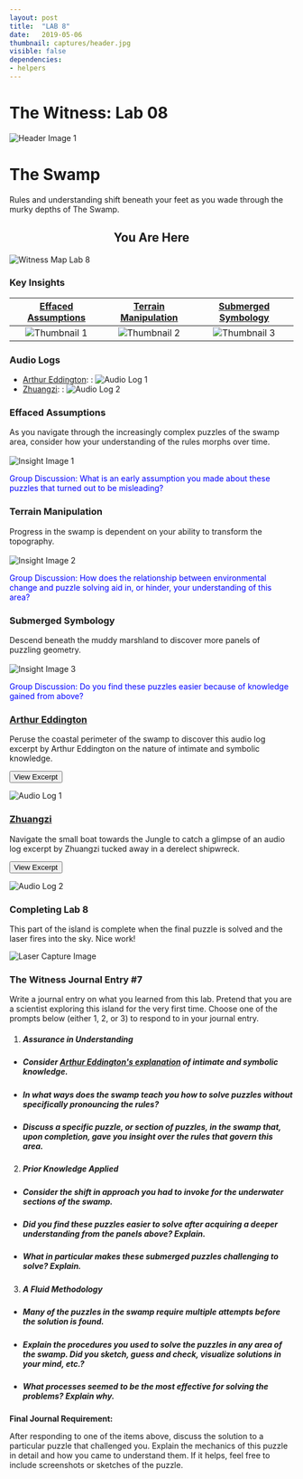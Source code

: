 ```yaml
---
layout: post
title:  "LAB 8"
date:   2019-05-06
thumbnail: captures/header.jpg
visible: false
dependencies:
- helpers
---
```


# **The Witness: Lab 08**

![Header Image 1](captures/header.jpg#header)
# The Swamp

Rules and understanding shift beneath your feet as you wade through the murky depths of The Swamp.

## <center>You Are Here</center>

![Witness Map Lab 8](captures/Witness_Map_Lab8.jpg#capture)

### Key Insights

| [Effaced Assumptions](#effaced-assumptions) | [Terrain Manipulation](#terrain-manipulation) | [Submerged Symbology](#submerged-symbology) |
|:-:|:-:|:-:|
|![Thumbnail 1](captures/insight_1.jpg#thumbnail)| ![Thumbnail 2](captures/insight_2.jpg#thumbnail)| ![Thumbnail 3](captures/insight_3.jpg#thumbnail)|

### Audio Logs

- [Arthur Eddington](#arthur-eddington):
: ![Audio Log 1](captures/audio_log_1.jpg#audio_log)
- [Zhuangzi](#zhuangzi):
: ![Audio Log 2](captures/audio_log_2.jpg#audio_log)

### Effaced Assumptions
As you navigate through the increasingly complex puzzles of the swamp area, consider how your understanding of the rules morphs over time.
<br><br>
![Insight Image 1](captures/insight_1.jpg#capture)

<span style="color: blue">Group Discussion: What is an early assumption you made about these puzzles that turned out to be misleading?</span>

### Terrain Manipulation
Progress in the swamp is dependent on your ability to transform the topography.
<br><br>
![Insight Image 2](captures/insight_2.jpg#capture)

<span style="color: blue">Group Discussion: How does the relationship between environmental change and puzzle solving aid in, or hinder, your understanding of this area?</span>

### Submerged Symbology
Descend beneath the muddy marshland to discover more panels of puzzling geometry.
<br><br>
![Insight Image 3](captures/insight_3.jpg#capture)

<span style="color: blue">Group Discussion: Do you find these puzzles easier because of knowledge gained from above?</span>

### [Arthur Eddington](https://psychology.fas.harvard.edu/people/b-f-skinner)

Peruse the coastal perimeter of the swamp to discover this audio log excerpt by Arthur Eddington on the nature of intimate and symbolic knowledge.

<button onclick="collapseExcerpt1()">View Excerpt</button>

<div id="excerpt1" style="display:none">

We have two kinds of knowledge which I call symbolic and intimate.

I do not know whether it would be correct to say
that reasoning is only applicable to symbolic knowledge,

but the more customary forms of reasoning
have been developed for symbolic knowledge only.

The intimate knowledge will not submit to codification and analysis,
or, rather, when we attempt to analyse it
the intimacy is lost and replaced by symbolism.

For an illustration let us consider Humour.

I suppose that humour can be analysed to some extent
and the essential ingredients
of the different kinds of wit classified.

Suppose that we are offered an alleged joke.
We subject it to scientific analysis
as we would a chemical salt of doubtful nature,

and perhaps after careful consideration
we are able to confirm
that it really and truly is a joke.

Logically, I suppose, our next procedure would be to laugh.

But it may certainly be predicted
that as the result of this scrutiny
we shall have lost all inclination we ever had
to laugh at it.

It simply does not do to expose the workings of a joke.

The classification concerns a symbolic knowledge of humour
which preserves all the characteristics of a joke
except its laughableness.

The real appreciation must come spontaneously,
not introspectively.

I think this is a not unfair analogy
for our mystical feeling for Nature,

and I would venture even to apply it
to our mystical experience of God.

There are some to whom the sense
of a divine presence irradiating the soul
is one of the most obvious things of experience.

In their view, a man without this sense
is to be regarded
as we regard a man without a sense of humour.

The absence is a kind of mental deficiency.

We may try to analyse the experience as we analyse humour,
and construct a theology,
or it may be an atheistic philosophy...

But let us not forget that the theology is symbolic knowledge,
whereas the experience is intimate knowledge.

And as laughter cannot be compelled
by the scientific exposition of the structure of a joke,

so a philosophic discussion of the attributes of God
(or an impersonal substitute)

is likely to miss the intimate response of the spirit
which is the central point of the religious experience.

<br>---<br>
Arthur Eddington, 1927
</div>

![Audio Log 1](captures/audio_log_1.jpg#capture)

### [Zhuangzi](https://plato.stanford.edu/entries/zhuangzi/)

Navigate the small boat towards the Jungle to catch a glimpse of an audio log excerpt by Zhuangzi tucked away in a derelect shipwreck.

<button onclick="collapseExcerpt2()">View Excerpt</button>

<div id="excerpt2" style="display:none">

Suppose a boat is crossing a river,
and another empty boat is about to collide with it.

Even an irritable man would not lose his temper.

But supposing there was some one in the second boat.
Then the occupant of the first
would shout to him to keep clear.

And if the other did not hear the first time,
nor even when called three times,
bad language would inevitably follow.

In the first case there was no anger,
in the second there was;

because in the first case the boat was empty,
and in the second it was occupied.

And so it is with man.
If he could only roam empty through life,
who would be able to injure him?

<br>---<br>
Zhuangzi, 4th century B.C.
</div>

![Audio Log 2](captures/audio_log_2.jpg#capture)

### Completing Lab 8

This part of the island is complete when the final puzzle is solved and the laser fires into the sky. Nice work!

![Laser Capture Image](captures/laser_capture.jpg#header)

### The Witness Journal Entry #7

Write a journal entry on what you learned from this lab. Pretend that you are a scientist exploring this island for the very first time. Choose one of the prompts below (either 1, 2, or 3) to respond to in your journal entry.

1. ##### **Assurance in Understanding**
  - ##### Consider [Arthur Eddington's explanation](#arthur-eddington) of intimate and symbolic knowledge.
  - ##### In what ways does the swamp teach you how to solve puzzles without specifically pronouncing the rules?
  - ##### Discuss a specific puzzle, or section of puzzles, in the swamp that, upon completion, gave you insight over the rules that govern this area.

2. ##### **Prior Knowledge Applied**
  - ##### Consider the shift in approach you had to invoke for the underwater sections of the swamp.
  - ##### Did you find these puzzles easier to solve after acquiring a deeper understanding from the panels above? Explain.
  - ##### What in particular makes these submerged puzzles challenging to solve? Explain.

3. ##### **A Fluid Methodology**
  - ##### Many of the puzzles in the swamp require multiple attempts before the solution is found.
  - ##### Explain the procedures you used to solve the puzzles in any area of the swamp. Did you sketch, guess and check, visualize solutions in your mind, etc.?
  - ##### What processes seemed to be the most effective for solving the problems? Explain why.

**Final Journal Requirement:**

After responding to one of the items above, discuss the solution to a particular puzzle that challenged you. Explain the mechanics of this puzzle in detail and how you came to understand them. If it helps, feel free to include screenshots or sketches of the puzzle.
